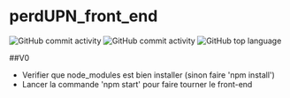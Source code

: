 # perdUPN_front_end
<img alt="GitHub commit activity" src="https://img.shields.io/github/commit-activity/w/raphaelmeissonnier/perdUPN_front_end">
<img alt="GitHub commit activity" src="https://img.shields.io/github/commit-activity/w/raphaelmeissonnier/perdUPN_front_end"> <img alt="GitHub top language" src="https://img.shields.io/github/languages/top/raphaelmeissonnier/perdUPN_front_end">

##V0
* Verifier que node_modules est bien installer (sinon faire 'npm install')
* Lancer la commande 'npm start' pour faire tourner le front-end


